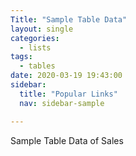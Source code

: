 ```yaml
---
Title: "Sample Table Data"
layout: single
categories:
  - lists
tags:
  - tables
date: 2020-03-19 19:43:00
sidebar:
  title: "Popular Links"
  nav: sidebar-sample

---
```


Sample Table Data of Sales



<script src="https://gist.github.com/ExcelTitan/a915384bfc03d557999145eabb746eeb.js"></script>
